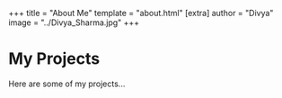 +++
title = "About Me"
template = "about.html"
[extra]
author = "Divya"
image = "../Divya_Sharma.jpg"
+++

# My Projects

Here are some of my projects...